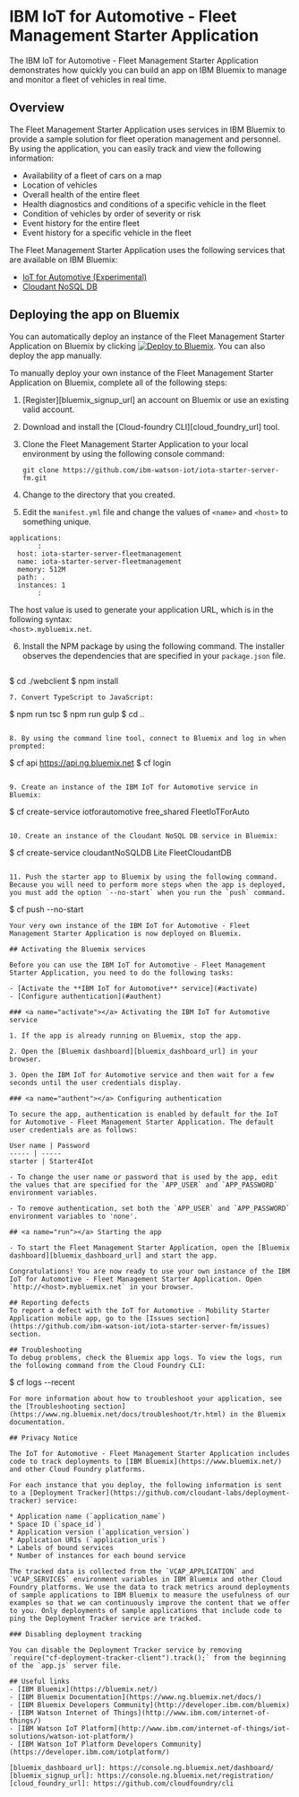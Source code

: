 # IBM IoT for Automotive - Fleet Management Starter Application

The IBM IoT for Automotive - Fleet Management Starter Application demonstrates how quickly you can build an app on IBM Bluemix to manage and monitor a fleet of vehicles in real time.

## Overview

The Fleet Management Starter Application uses services in IBM Bluemix to provide a sample solution for fleet operation management and personnel. By using the application, you can easily track and view the following information:

- Availability of a fleet of cars on a map
- Location of vehicles
- Overall health of the entire fleet
- Health diagnostics and conditions of a specific vehicle in the fleet
- Condition of vehicles by order of severity or risk
- Event history for the entire fleet
- Event history for a specific vehicle in the fleet

The Fleet Management Starter Application uses the following services that are available on IBM Bluemix:

- [IoT for Automotive (Experimental)](https://console.ng.bluemix.net/catalog/services/iot-for-automotive/)
- [Cloudant NoSQL DB](https://console.ng.bluemix.net/catalog/services/cloudant-nosql-db/)

## Deploying the app on Bluemix

You can automatically deploy an instance of the Fleet Management Starter Application on Bluemix by clicking [![Deploy to Bluemix](https://bluemix.net/deploy/button.png)](https://bluemix.net/deploy?repository=https://github.com/ibm-watson-iot/iota-starter-server-fm.git). You can also deploy the app manually. 

To manually deploy your own instance of the Fleet Management Starter Application on Bluemix, complete all of the following steps:

1. [Register][bluemix_signup_url] an account on Bluemix or use an existing valid account.
2. Download and install the [Cloud-foundry CLI][cloud_foundry_url] tool. 
3. Clone the Fleet Management Starter Application to your local environment by using the following console command:  

   ```  
   git clone https://github.com/ibm-watson-iot/iota-starter-server-fm.git  
   ```  
   
4. Change to the directory that you created. 
5. Edit the `manifest.yml` file and change the values of `<name>` and `<host>` to something unique.

  ```
  applications:
         :
    host: iota-starter-server-fleetmanagement
    name: iota-starter-server-fleetmanagement
    memory: 512M
    path: .
    instances: 1
         :
   ```
   The host value is used to generate your application URL, which is in the following syntax:  
   `<host>.mybluemix.net`.
   
6. Install the NPM package by using the following command. The installer observes the dependencies that are specified in your `package.json` file.
   ```
  $ cd ./webclient
  $ npm install 
   ```
7. Convert TypeScript to JavaScript: 

   ```
   $ npm run tsc
   $ npm run gulp
   $ cd ..
   ```
   
8. By using the command line tool, connect to Bluemix and log in when prompted:

  ```
  $ cf api https://api.ng.bluemix.net
  $ cf login
  ```
  
9. Create an instance of the IBM IoT for Automotive service in Bluemix:

  ```
  $ cf create-service iotforautomotive free_shared FleetIoTForAuto
  ```
  
10. Create an instance of the Cloudant NoSQL DB service in Bluemix:

  ```
  $ cf create-service cloudantNoSQLDB Lite FleetCloudantDB
  ```
  
11. Push the starter app to Bluemix by using the following command. Because you will need to perform more steps when the app is deployed, you must add the option `--no-start` when you run the `push` command.

  ```
  $ cf push --no-start
  ```
Your very own instance of the IBM IoT for Automotive - Fleet Management Starter Application is now deployed on Bluemix.

## Activating the Bluemix services

Before you can use the IBM IoT for Automotive - Fleet Management Starter Application, you need to do the following tasks:

- [Activate the **IBM IoT for Automotive** service](#activate)
- [Configure authentication](#authent)

### <a name="activate"></a> Activating the IBM IoT for Automotive service

1. If the app is already running on Bluemix, stop the app.

2. Open the [Bluemix dashboard][bluemix_dashboard_url] in your browser.

3. Open the IBM IoT for Automotive service and then wait for a few seconds until the user credentials display.

### <a name="authent"></a> Configuring authentication

To secure the app, authentication is enabled by default for the IoT for Automotive - Fleet Management Starter Application. The default user credentials are as follows:

User name | Password
----- | -----
starter | Starter4Iot

- To change the user name or password that is used by the app, edit the values that are specified for the `APP_USER` and `APP_PASSWORD` environment variables.

- To remove authentication, set both the `APP_USER` and `APP_PASSWORD` environment variables to 'none'.

## <a name="run"></a> Starting the app

- To start the Fleet Management Starter Application, open the [Bluemix dashboard][bluemix_dashboard_url] and start the app.

Congratulations! You are now ready to use your own instance of the IBM IoT for Automotive - Fleet Management Starter Application. Open `http://<host>.mybluemix.net` in your browser.

## Reporting defects
To report a defect with the IoT for Automotive - Mobility Starter Application mobile app, go to the [Issues section](https://github.com/ibm-watson-iot/iota-starter-server-fm/issues) section.

## Troubleshooting
To debug problems, check the Bluemix app logs. To view the logs, run the following command from the Cloud Foundry CLI:

  ```
  $ cf logs <application-name> --recent
  ```
For more information about how to troubleshoot your application, see the [Troubleshooting section](https://www.ng.bluemix.net/docs/troubleshoot/tr.html) in the Bluemix documentation.

## Privacy Notice

The IoT for Automotive - Fleet Management Starter Application includes code to track deployments to [IBM Bluemix](https://www.bluemix.net/) and other Cloud Foundry platforms.

For each instance that you deploy, the following information is sent to a [Deployment Tracker](https://github.com/cloudant-labs/deployment-tracker) service:

* Application name (`application_name`)
* Space ID (`space_id`)
* Application version (`application_version`)
* Application URIs (`application_uris`)
* Labels of bound services
* Number of instances for each bound service

The tracked data is collected from the `VCAP_APPLICATION` and `VCAP_SERVICES` environment variables in IBM Bluemix and other Cloud Foundry platforms. We use the data to track metrics around deployments of sample applications to IBM Bluemix to measure the usefulness of our examples so that we can continuously improve the content that we offer to you. Only deployments of sample applications that include code to ping the Deployment Tracker service are tracked.

### Disabling deployment tracking

You can disable the Deployment Tracker service by removing `require("cf-deployment-tracker-client").track();` from the beginning of the `app.js` server file.

## Useful links
- [IBM Bluemix](https://bluemix.net/)
- [IBM Bluemix Documentation](https://www.ng.bluemix.net/docs/)
- [IBM Bluemix Developers Community](http://developer.ibm.com/bluemix)
- [IBM Watson Internet of Things](http://www.ibm.com/internet-of-things/)
- [IBM Watson IoT Platform](http://www.ibm.com/internet-of-things/iot-solutions/watson-iot-platform/)
- [IBM Watson IoT Platform Developers Community](https://developer.ibm.com/iotplatform/)

[bluemix_dashboard_url]: https://console.ng.bluemix.net/dashboard/
[bluemix_signup_url]: https://console.ng.bluemix.net/registration/
[cloud_foundry_url]: https://github.com/cloudfoundry/cli
